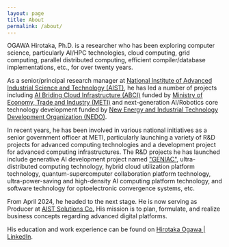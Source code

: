 ```yaml
---
layout: page
title: About
permalink: /about/
---
```


OGAWA Hirotaka, Ph.D. is a researcher who has been exploring computer science, particularly AI/HPC technologies, cloud computing, grid computing, parallel distributed computing, efficient compiler/database implementations, etc., for over twenty years.

As a senior/principal research manager at [National Institute of Advanced Industrial Science and Technology (AIST)](https://www.aist.go.jp/), he has led a number of projects including [AI Briding Cloud Infrastructure (ABCI)](https://abci.ai/) funded by [Ministry of Economy, Trade and Industry (METI)](https://www.meti.go.jp/) and next-generation AI/Robotics core technology development funded by [New Energy and Industrial Technology Development Organization (NEDO)](https://www.nedo.go.jp/).

In recent years, he has been involved in various national initiatives as a senior government officer at METI, particularly launching a variety of R&D projects for advanced computing technologies and a development project for advanced computing infrastructures. The R&D projects he has launched include generative AI development project named ["GENIAC"](https://www.meti.go.jp/english/policy/mono_info_service/geniac/index.html), ultra-distributed computing technology, hybrid cloud utilization platform technology, quantum-supercomputer collaboration platform technology, ultra-power-saving and high-density AI computing platform technology, and software technology for optoelectronic convergence systems, etc.

From April 2024, he headed to the next stage. He is now serving as Producer at [AIST Solutions Co.](https://www.aist-solutions.co.jp/) His mission is to plan, formulate, and realize business concepts regarding advanced digital platforms.

His education and work experience can be found on [Hirotaka Ogawa \| LinkedIn](https://in.linkedin.com/in/hogawa).
